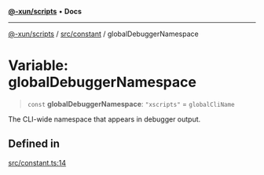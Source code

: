 [**@-xun/scripts**](../../../README.md) • **Docs**

***

[@-xun/scripts](../../../README.md) / [src/constant](../README.md) / globalDebuggerNamespace

# Variable: globalDebuggerNamespace

> `const` **globalDebuggerNamespace**: `"xscripts"` = `globalCliName`

The CLI-wide namespace that appears in debugger output.

## Defined in

[src/constant.ts:14](https://github.com/Xunnamius/xscripts/blob/59530a02df766279a72886cbc0ab5e0790db98cc/src/constant.ts#L14)
